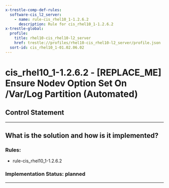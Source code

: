 ```yaml
---
x-trestle-comp-def-rules:
  software-cis_l2_server:
    - name: rule-cis_rhel10_1-1.2.6.2
      description: Rule for cis_rhel10_1-1.2.6.2
x-trestle-global:
  profile:
    title: rhel10-cis_rhel10-l2_server
    href: trestle://profiles/rhel10-cis_rhel10-l2_server/profile.json
  sort-id: cis_rhel10_1-01.02.06.02
---
```


# cis_rhel10_1-1.2.6.2 - \[REPLACE_ME\] Ensure Nodev Option Set On /Var/Log Partition (Automated)

## Control Statement

______________________________________________________________________

## What is the solution and how is it implemented?

<!-- For implementation status enter one of: implemented, partial, planned, alternative, not-applicable -->

<!-- Note that the list of rules under ### Rules: is read-only and changes will not be captured after assembly to JSON -->

<!-- Add control implementation description here for control: cis_rhel10_1-1.2.6.2 -->

### Rules:

  - rule-cis_rhel10_1-1.2.6.2

### Implementation Status: planned

______________________________________________________________________
